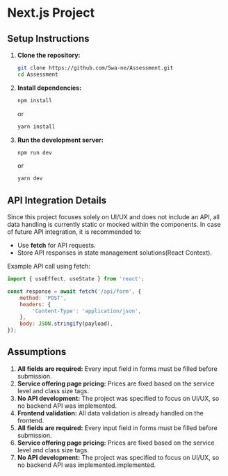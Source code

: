 # Next.js Project

## Setup Instructions

1. **Clone the repository:**

    ```bash
    git clone https://github.com/Swa-ne/Assessment.git
    cd Assessment
    ```

2. **Install dependencies:**

    ```bash
    npm install
    ```

    or

    ```bash
    yarn install
    ```

3. **Run the development server:**

    ```bash
    npm run dev
    ```

    or

    ```bash
    yarn dev
    ```

## API Integration Details

Since this project focuses solely on UI/UX and does not include an API, all data handling is currently static or mocked within the components. In case of future API integration, it is recommended to:

-   Use **fetch** for API requests.
-   Store API responses in state management solutions(React Context).

Example API call using fetch:

```javascript
import { useEffect, useState } from 'react';

const response = await fetch('/api/form', {
    method: 'POST',
    headers: {
        'Content-Type': 'application/json',
    },
    body: JSON.stringify(payload),
});
```

## Assumptions

1. **All fields are required:** Every input field in forms must be filled before submission.
2. **Service offering page pricing:** Prices are fixed based on the service level and class size tags.
3. **No API development:** The project was specified to focus on UI/UX, so no backend API was implemented.
4. **Frontend validation:** All data validation is already handled on the frontend.
5. **All fields are required:** Every input field in forms must be filled before submission.
6. **Service offering page pricing:** Prices are fixed based on the service level and class size tags.
7. **No API development:** The project was specified to focus on UI/UX, so no backend API was implemented.implemented.

